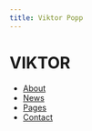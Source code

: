 ```yaml
---
title: Viktor Popp
---
```


# VIKTOR

- [About](/about)
- [News](/news)
- [Pages](/pages)
- [Contact](/contact)
